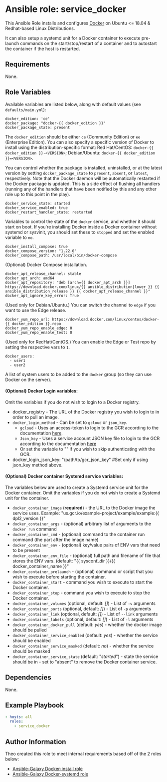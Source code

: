# Ansible role: service_docker

This Ansible Role installs and configures [Docker](https://www.docker.com) on Ubuntu <= 18.04 & Redhat-based Linux Distributions.

It can also setup a systemd unit for a Docker container to execute pre-launch commands on the start/stop/restart of a container and to autostart the container if the host is restarted. 

## Requirements

None.

## Role Variables

Available variables are listed below, along with default values (see `defaults/main.yml`):

    docker_edition: 'ce'
    docker_package: "docker-{{ docker_edition }}"
    docker_package_state: present

The `docker_edition` should be either `ce` (Community Edition) or `ee` (Enterprise Edition). You can also specify a specific version of Docker to install using the distribution-specific format: Red Hat/CentOS: `docker-{{ docker_edition }}-<VERSION>`; Debian/Ubuntu: `docker-{{ docker_edition }}=<VERSION>`.

You can control whether the package is installed, uninstalled, or at the latest version by setting `docker_package_state` to `present`, `absent`, or `latest`, respectively. Note that the Docker daemon will be automatically restarted if the Docker package is updated. This is a side effect of flushing all handlers (running any of the handlers that have been notified by this and any other role up to this point in the play).

    docker_service_state: started
    docker_service_enabled: true
    docker_restart_handler_state: restarted

Variables to control the state of the `docker` service, and whether it should start on boot. If you're installing Docker inside a Docker container without systemd or sysvinit, you should set these to `stopped` and set the enabled variable to `no`.

    docker_install_compose: true
    docker_compose_version: "1.22.0"
    docker_compose_path: /usr/local/bin/docker-compose

(Optional) Docker Compose installation.

    docker_apt_release_channel: stable
    docker_apt_arch: amd64
    docker_apt_repository: "deb [arch={{ docker_apt_arch }}] https://download.docker.com/linux/{{ ansible_distribution|lower }} {{ ansible_distribution_release }} {{ docker_apt_release_channel }}"
    docker_apt_ignore_key_error: True

(Used only for Debian/Ubuntu.) You can switch the channel to `edge` if you want to use the Edge release.

    docker_yum_repo_url: https://download.docker.com/linux/centos/docker-{{ docker_edition }}.repo
    docker_yum_repo_enable_edge: 0
    docker_yum_repo_enable_test: 0

(Used only for RedHat/CentOS.) You can enable the Edge or Test repo by setting the respective vars to `1`.

    docker_users:
      - user1
      - user2

A list of system users to be added to the `docker` group (so they can use Docker on the server).

#### (Optional) Docker Login variables:
Omit the variables if you do not wish to login to a Docker registry.

* docker_registry - The URL of the Docker registry you wish to login to in order to pull an image. 
* `docker_login_method` - Can be set to `gcloud` or `json_key`.
    * `gcloud` - Uses an access-token to login to the GCR according to the documentation [here](https://cloud.google.com/container-registry/docs/advanced-authentication#access_token).
    * `Json_key` - Uses a service account JSON key file to login to the GCR according to the documentation [here](https://cloud.google.com/container-registry/docs/advanced-authentication#json_key_file)
    * Or set the variable to "" if you wish to skip authenticating with the GCR.
* docker_login_json_key: "/path/to/gcr_json_key" #Set only if using json_key method above.

#### (Optional) Docker container Systemd service variables:
The variables below are used to create a Systemd service unit for the Docker container.  Omit the variables if you do not wish to create a Systemd unit for the container.

* `docker_container_image` (**required**) - the URL to the Docker image the service uses. Example: "us.gcr.io/example-project/example/example:{{ dpl2_version }}"
* `docker_container_args` - (optional) arbitrary list of arguments to the `docker run` command
* `docker_container_cmd` - (optional) command to the container run command (the part after the image name)
* `docker_container_env` - (optional) key/value pairs of ENV vars that need to be present
* `docker_container_env_file` - (optional) full path and filename of file that stores the ENV vars. (default: "{{ sysconf_dir }}/{{ docker_container_name }}"
* `docker_container_prelaunch` - (optional) command or script that you wish to execute before starting the container.
* `docker_container_start` - command you wish to execute to start the Docker container. 
* `docker_container_stop` - command you wish to execute to stop the Docker container. 
* `docker_container_volumes` (optional, default: _[]_) - List of `-v` arguments
* `docker_container_ports` (optional, default: _[]_) - List of `-p` arguments
* `docker_container_link` (optional, default: _[]_) - List of `--link` arguments
* `docker_container_labels` (optional, default: _[]_) - List of `-l` arguments
* `docker_container_docker_pull` (default: _yes_) - whether the docker image should be pulled
* `docker_container_service_enabled` (default: _yes_) - whether the service should be enabled
* `docker_container_service_masked` (default: _no_) - whether the service should be masked
* `docker_container_service_state` (default: "_started_") - state the service should be in - set to "absent" to remove the Docker container service.

## Dependencies

None.

## Example Playbook

```yml
- hosts: all
  roles:
    - service_docker
```

## Author Information

Theo created this role to meet internal requirements based off of the 2 roles below:
- [Ansible-Galaxy Docker-install role](https://github.com/geerlingguy/ansible-role-docker)
- [Ansible-Galaxy Docker-systemd role](https://github.com/mhutter/ansible-docker-systemd-service)
